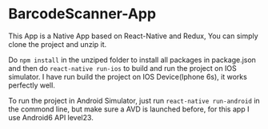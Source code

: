 # BarcodeScanner-App
This App is a Native App based on React-Native and Redux, You can simply clone the project and unzip it.


Do `npm install` in the unziped folder to install all packages in package.json 
and then do `react-native run-ios` to build and run the project on IOS simulator.
I have run build the project on IOS Device(Iphone 6s), it works perfectly well. 


To run the project in Android Simulator,
just run `react-native run-android` in the commond line, but make sure a AVD is launched before, 
for this app I use Android6 API level23.
